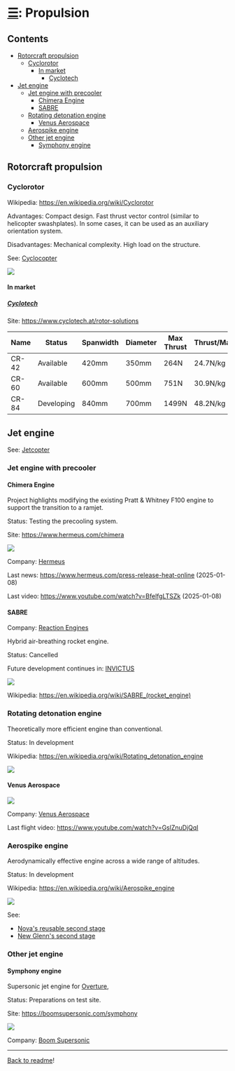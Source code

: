 [&#9776;](readme.md#categories): Propulsion
===========================================



## Contents

<!-- TOC -->
- [Rotorcraft propulsion](#rotorcraft-propulsion)
  - [Cyclorotor](#cyclorotor)
    - [In market](#in-market)
      - [Cyclotech](#cyclotech)
- [Jet engine](#jet-engine)
  - [Jet engine with precooler](#jet-engine-with-precooler)
    - [Chimera Engine](#chimera-engine)
    - [SABRE](#sabre)
  - [Rotating detonation engine](#rotating-detonation-engine)
    - [Venus Aerospace](#venus-aerospace)
  - [Aerospike engine](#aerospike-engine)
  - [Other jet engine](#other-jet-engine)
    - [Symphony engine](#symphony-engine)
<!-- TOC -->



## Rotorcraft propulsion



### Cyclorotor

Wikipedia: <https://en.wikipedia.org/wiki/Cyclorotor>

Advantages: Compact design. Fast thrust vector control (similar to helicopter swashplates).
In some cases, it can be used as an auxiliary orientation system.

Disadvantages: Mechanical complexity. High load on the structure.

See: [Cyclocopter](Cyclocopter.md)

![](https://upload.wikimedia.org/wikipedia/commons/a/ac/Cyclogyro-Mechanics.gif)


#### In market



##### [Cyclotech](Company.md#cyclotech)

Site: <https://www.cyclotech.at/rotor-solutions>

| Name  | Status     | Spanwidth | Diameter | Max Thrust | Thrust/Mass | Rotation Speed |
|-------|------------|-----------|----------|------------|-------------|----------------|
| CR-42 | Available  | 420mm     | 350mm    | 264N       | 24.7N/kg    | 3100rpm        |
| CR-60 | Available  | 600mm     | 500mm    | 751N       | 30.9N/kg    | 2600rpm        |
| CR-84 | Developing | 840mm     | 700mm    | 1499N      | 48.2N/kg    | 1722rpm        |



## Jet engine

See: [Jetcopter](Jetcopter.md)



### Jet engine with precooler



#### Chimera Engine

Project highlights modifying the existing Pratt & Whitney F100 engine to support the transition to a ramjet.

Status: Testing the precooling system.

Site: <https://www.hermeus.com/chimera>

![](https://images.squarespace-cdn.com/content/v1/6068d7e274bb870d758315f9/1734735510408-ANR5IFOMRXY1C35SBFO9/HEAT+F100+Max+AB.JPEG?format=2500w)

Company: [Hermeus](Company.md#hermeus)

Last news: <https://www.hermeus.com/press-release-heat-online> (2025-01-08)

Last video: <https://www.youtube.com/watch?v=BfelfgLTSZk> (2025-01-08)



#### SABRE

Company: [Reaction Engines](Company.md#reaction-engines)

Hybrid air-breathing rocket engine.

Status: Cancelled

Future development continues in: [INVICTUS](Supersonic.md#invictus)

![](https://upload.wikimedia.org/wikipedia/commons/e/eb/SABRE_engine_designed_for_Skylon_spaceplane%2C_1990s._%289660572897%29.jpg)

Wikipedia: <https://en.wikipedia.org/wiki/SABRE_(rocket_engine)>



### Rotating detonation engine

Theoretically more efficient engine than conventional.

Status: In development

Wikipedia: <https://en.wikipedia.org/wiki/Rotating_detonation_engine>

![](https://upload.wikimedia.org/wikipedia/commons/thumb/6/60/NASA_RDE.jpg/1200px-NASA_RDE.jpg)



#### Venus Aerospace

![](https://www.venusaero.com/wp-content/uploads/2024/07/20221216-Liquid-Liquid-Det.png)

Company: [Venus Aerospace](Company.md#venus-aerospace)

Last flight video: <https://www.youtube.com/watch?v=GslZnuDjQqI>



### Aerospike engine

Aerodynamically effective engine across a wide range of altitudes.

Status: In development

Wikipedia: <https://en.wikipedia.org/wiki/Aerospike_engine>

![](https://upload.wikimedia.org/wikipedia/commons/thumb/8/8c/Twin_Linear_Aerospike_XRS-2200_Engine_PLW_edit.jpg/2560px-Twin_Linear_Aerospike_XRS-2200_Engine_PLW_edit.jpg)

See:
- [Nova's reusable second stage](Space.md#novas-second-stage)
- [New Glenn's second stage](Space.md#new-glenns-second-stage)


### Other jet engine



#### Symphony engine

Supersonic jet engine for [Overture](Supersonic.md#overture),

Status: Preparations on test site.

Site: <https://boomsupersonic.com/symphony>

![](https://boomsupersonic.com/wp-content/uploads/2025/06/symphony-specifications.jpg)

Company: [Boom Supersonic](Company.md#boom-supersonic)



---
[Back to readme](readme.md)!
